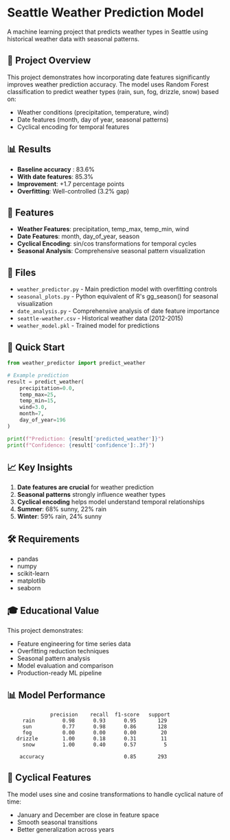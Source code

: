 # Seattle Weather Prediction Model

A machine learning project that predicts weather types in Seattle using historical weather data with seasonal patterns.

## 🎯 Project Overview

This project demonstrates how incorporating date features significantly improves weather prediction accuracy. The model uses Random Forest classification to predict weather types (rain, sun, fog, drizzle, snow) based on:
- Weather conditions (precipitation, temperature, wind)
- Date features (month, day of year, seasonal patterns)
- Cyclical encoding for temporal features

## 📊 Results

- **Baseline accuracy** : 83.6%
- **With date features**: 85.3%
- **Improvement**: +1.7 percentage points
- **Overfitting**: Well-controlled (3.2% gap)

## 🔧 Features

- **Weather Features**: precipitation, temp_max, temp_min, wind
- **Date Features**: month, day_of_year, season
- **Cyclical Encoding**: sin/cos transformations for temporal cycles
- **Seasonal Analysis**: Comprehensive seasonal pattern visualization

## 📁 Files

- `weather_predictor.py` - Main prediction model with overfitting controls
- `seasonal_plots.py` - Python equivalent of R's gg_season() for seasonal visualization
- `date_analysis.py` - Comprehensive analysis of date feature importance
- `seattle-weather.csv` - Historical weather data (2012-2015)
- `weather_model.pkl` - Trained model for predictions

## 🚀 Quick Start

```python
from weather_predictor import predict_weather

# Example prediction
result = predict_weather(
    precipitation=0.0,
    temp_max=25,
    temp_min=15,
    wind=3.0,
    month=7,
    day_of_year=196
)

print(f"Prediction: {result['predicted_weather']}")
print(f"Confidence: {result['confidence']:.3f}")
```

## 📈 Key Insights

1. **Date features are crucial** for weather prediction
2. **Seasonal patterns** strongly influence weather types
3. **Cyclical encoding** helps model understand temporal relationships
4. **Summer**: 68% sunny, 22% rain
5. **Winter**: 59% rain, 24% sunny

## 🛠️ Requirements

- pandas
- numpy
- scikit-learn
- matplotlib
- seaborn

## 🎓 Educational Value

This project demonstrates:
- Feature engineering for time series data
- Overfitting reduction techniques
- Seasonal pattern analysis
- Model evaluation and comparison
- Production-ready ML pipeline

## 📊 Model Performance

```
              precision    recall  f1-score   support
     rain         0.98      0.93      0.95       129
     sun          0.77      0.98      0.86       128
     fog          0.00      0.00      0.00        20
   drizzle        1.00      0.18      0.31        11
     snow         1.00      0.40      0.57         5

    accuracy                          0.85       293
```

## 🔄 Cyclical Features

The model uses sine and cosine transformations to handle cyclical nature of time:
- January and December are close in feature space
- Smooth seasonal transitions
- Better generalization across years
